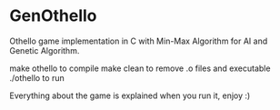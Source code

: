 # GenOthello
Othello game implementation in C with Min-Max Algorithm for AI and Genetic Algorithm.


make othello to compile
make clean to remove .o files and executable
./othello to run

Everything about the game is explained when you run it, enjoy :)
